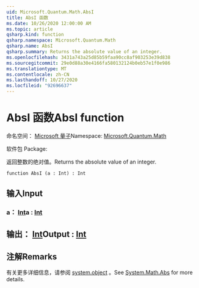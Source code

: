 ```yaml
---
uid: Microsoft.Quantum.Math.AbsI
title: AbsI 函数
ms.date: 10/26/2020 12:00:00 AM
ms.topic: article
qsharp.kind: function
qsharp.namespace: Microsoft.Quantum.Math
qsharp.name: AbsI
qsharp.summary: Returns the absolute value of an integer.
ms.openlocfilehash: 3431a743a25d85b59faa90cc8af903253e39d838
ms.sourcegitcommit: 29e0d88a30e4166fa580132124b0eb57e1f0e986
ms.translationtype: MT
ms.contentlocale: zh-CN
ms.lasthandoff: 10/27/2020
ms.locfileid: "92696637"
---
```

# <a name="absi-function"></a><span data-ttu-id="d29ad-102">AbsI 函数</span><span class="sxs-lookup"><span data-stu-id="d29ad-102">AbsI function</span></span>

<span data-ttu-id="d29ad-103">命名空间： [Microsoft 量子](xref:Microsoft.Quantum.Math)</span><span class="sxs-lookup"><span data-stu-id="d29ad-103">Namespace: [Microsoft.Quantum.Math](xref:Microsoft.Quantum.Math)</span></span>

<span data-ttu-id="d29ad-104">软件包 [](https://nuget.org/packages/)</span><span class="sxs-lookup"><span data-stu-id="d29ad-104">Package: [](https://nuget.org/packages/)</span></span>


<span data-ttu-id="d29ad-105">返回整数的绝对值。</span><span class="sxs-lookup"><span data-stu-id="d29ad-105">Returns the absolute value of an integer.</span></span>

```qsharp
function AbsI (a : Int) : Int
```


## <a name="input"></a><span data-ttu-id="d29ad-106">输入</span><span class="sxs-lookup"><span data-stu-id="d29ad-106">Input</span></span>

### <a name="a--int"></a><span data-ttu-id="d29ad-107">a： [Int](xref:microsoft.quantum.lang-ref.int)</span><span class="sxs-lookup"><span data-stu-id="d29ad-107">a : [Int](xref:microsoft.quantum.lang-ref.int)</span></span>





## <a name="output--int"></a><span data-ttu-id="d29ad-108">输出： [Int](xref:microsoft.quantum.lang-ref.int)</span><span class="sxs-lookup"><span data-stu-id="d29ad-108">Output : [Int](xref:microsoft.quantum.lang-ref.int)</span></span>



## <a name="remarks"></a><span data-ttu-id="d29ad-109">注解</span><span class="sxs-lookup"><span data-stu-id="d29ad-109">Remarks</span></span>

<span data-ttu-id="d29ad-110">有关更多详细信息，请参阅 [system.object](https://docs.microsoft.com/dotnet/api/system.math.abs) 。</span><span class="sxs-lookup"><span data-stu-id="d29ad-110">See [System.Math.Abs](https://docs.microsoft.com/dotnet/api/system.math.abs) for more details.</span></span>